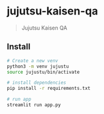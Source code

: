 # jujutsu-kaisen-qa
> Jujutsu Kaisen QA

## Install

```sh
# Create a new venv
python3 -m venv jujustu
source jujustu/bin/activate

# install dependencies
pip install -r requirements.txt

# run app
streamlit run app.py
```